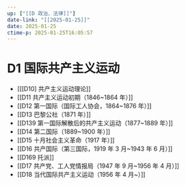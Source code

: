 ```yaml
---
up: ["[[D 政治、法律]]"]
date-link: "[[2025-01-25]]"
date: 2025-01-25
ctime-p: 2025-01-25T16:05:57
---
```


# D1 国际共产主义运动

- [[[D10] 共产主义运动理论]]
- [[D11 共产主义运动初期（1846~1864 年）]]
- [[D12 第一国际（国际工人协会，1864~1876 年）]]
- [[D13 巴黎公社（1871 年）]]
- [[D139 第一国际解散后的共产主义运动（1877~1889 年）]]
- [[D14 第二国际（1889~1900 年）]]
- [[D15 十月社会主义革命（1917 年）]]
- [[D16 共产国际（第三国际，1919 年 3 月~1943 年 6 月）]]
- [[D169 托派]]
- [[D17 共产党、工人党情报局（1947 年 9 月~1956 年 4 月）]]
- [[D18 当代国际共产主义运动（1956 年 4 月~）]]
